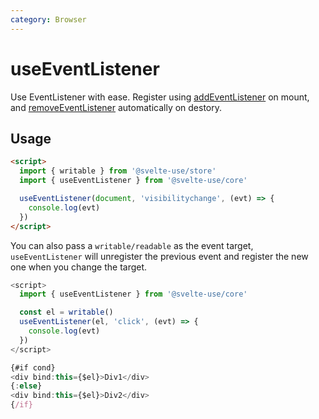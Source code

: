 ```yaml
---
category: Browser
---
```


# useEventListener

Use EventListener with ease. Register using [addEventListener](https://developer.mozilla.org/en-US/docs/Web/API/EventTarget/addEventListener) on mount, and [removeEventListener](https://developer.mozilla.org/en-US/docs/Web/API/EventTarget/removeEventListener) automatically on destory.

## Usage

```html
<script>
  import { writable } from '@svelte-use/store'
  import { useEventListener } from '@svelte-use/core'

  useEventListener(document, 'visibilitychange', (evt) => {
    console.log(evt)
  })
</script>
```

You can also pass a `writable/readable` as the event target, `useEventListener` will unregister the previous event and register the new one when you change the target.

```js
<script>
  import { useEventListener } from '@svelte-use/core'

  const el = writable()
  useEventListener(el, 'click', (evt) => {
    console.log(evt)
  })
</script>

{#if cond}
<div bind:this={$el}>Div1</div>
{:else}
<div bind:this={$el}>Div2</div>
{/if}
```
